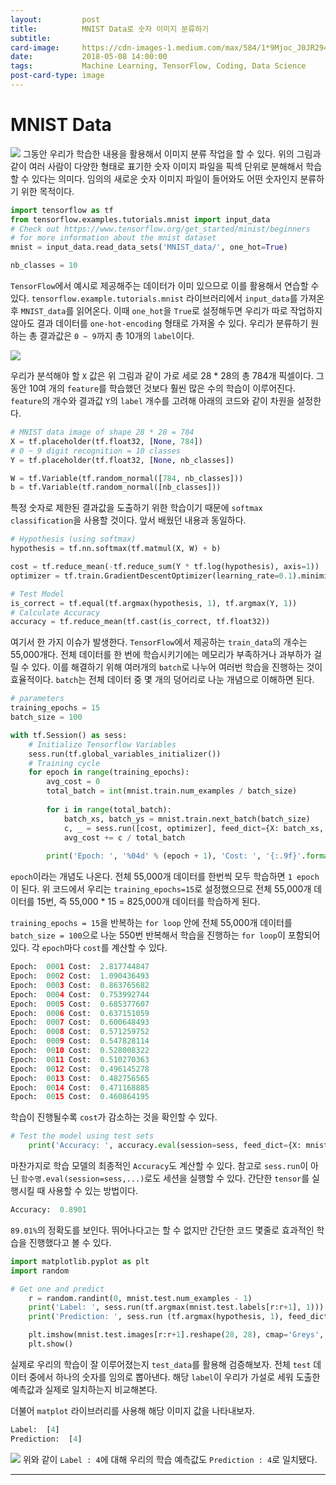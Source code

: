 ```yaml
---
layout:         post
title:          MNIST Data로 숫자 이미지 분류하기
subtitle:       
card-image:     https://cdn-images-1.medium.com/max/584/1*9Mjoc_J0JR294YwHGXwCeg.jpeg
date:           2018-05-08 14:00:00
tags:           Machine Learning, TensorFlow, Coding, Data Science
post-card-type: image
---
```


# MNIST Data
![](https://cdn-images-1.medium.com/max/584/1*9Mjoc_J0JR294YwHGXwCeg.jpeg)
그동안 우리가 학습한 내용을 활용해서 이미지 분류 작업을 할 수 있다. 위의 그림과 같이 여러 사람이 다양한 형태로 표기한 숫자 이미지 파일을 픽섹 단위로 분해해서 학습할 수 있다는 의미다. 임의의 새로운 숫자 이미지 파일이 들어와도 어떤 숫자인지 분류하기 위한 목적이다.
```python
import tensorflow as tf
from tensorflow.examples.tutorials.mnist import input_data
# Check out https://www.tensorflow.org/get_started/minist/beginners
# for more information about the mnist dataset
mnist = input_data.read_data_sets('MNIST_data/', one_hot=True)

nb_classes = 10
```
```TensorFlow```에서 예시로 제공해주는 데이터가 이미 있으므로 이를 활용해서 연습할 수 있다. ```tensorflow.example.tutorials.mnist``` 라이브러리에서 ```input_data```를 가져온 후 ```MNIST_data```를 읽어온다. 이때 ```one_hot```을 ```True```로 설정해두면 우리가 따로 작업하지 않아도 결과 데이터를 ```one-hot-encoding``` 형태로 가져올 수 있다. 우리가 분류하기 원하는 총 결과값은 ```0 ~ 9```까지 총 10개의 ```label```이다. 

![](https://lh3.googleusercontent.com/jfwqx5A2C1HVrtVOjlRKQNdPGWxrPpnWYYrzOwyUn1WO92mLcXipRv7VNpDML-ALCrtKtZ7izq4=w326-h339-no)

우리가 분석해야 할 ```X``` 값은 위 그림과 같이 가로 세로 28 * 28의 총 784개 픽셀이다. 그동안 10여 개의 ```feature```를 학습했던 것보다 훨씬 많은 수의 학습이 이루어진다. ```feature```의 개수와 결과값 ```Y```의 ```label``` 개수를 고려해 아래의 코드와 같이 차원을 설정한다.
```python
# MNIST data image of shape 28 * 28 = 784
X = tf.placeholder(tf.float32, [None, 784])
# 0 ~ 9 digit recognition = 10 classes
Y = tf.placeholder(tf.float32, [None, nb_classes])

W = tf.Variable(tf.random_normal([784, nb_classes]))
b = tf.Variable(tf.random_normal([nb_classes]))
```
특정 숫자로 제한된 결과값을 도출하기 위한 학습이기 때문에 ```softmax classification```을 사용할 것이다. 앞서 배웠던 내용과 동일하다.
```python
# Hypothesis (using softmax)
hypothesis = tf.nn.softmax(tf.matmul(X, W) + b)

cost = tf.reduce_mean(-tf.reduce_sum(Y * tf.log(hypothesis), axis=1))
optimizer = tf.train.GradientDescentOptimizer(learning_rate=0.1).minimize(cost)

# Test Model
is_correct = tf.equal(tf.argmax(hypothesis, 1), tf.argmax(Y, 1))
# Calculate Accuracy
accuracy = tf.reduce_mean(tf.cast(is_correct, tf.float32))
```
여기서 한 가지 이슈가 발생한다. ```TensorFlow```에서 제공하는 ```train_data```의 개수는 55,000개다. 전체 데이터를 한 번에 학습시키기에는 메모리가 부족하거나 과부하가 걸릴 수 있다. 이를 해결하기 위해 여러개의 ```batch```로 나누어 여러번 학습을 진행하는 것이 효율적이다. ```batch```는 전체 데이터 중 몇 개의 덩어리로 나눈 개념으로 이해하면 된다.
```python
# parameters
training_epochs = 15
batch_size = 100

with tf.Session() as sess:
    # Initialize Tensorflow Variables
    sess.run(tf.global_variables_initializer())
    # Training cycle
    for epoch in range(training_epochs):
        avg_cost = 0
        total_batch = int(mnist.train.num_examples / batch_size)
        
        for i in range(total_batch):
            batch_xs, batch_ys = mnist.train.next_batch(batch_size)
            c, _ = sess.run([cost, optimizer], feed_dict={X: batch_xs, Y: batch_ys})
            avg_cost += c / total_batch
            
        print('Epoch: ', '%04d' % (epoch + 1), 'Cost: ', '{:.9f}'.format(avg_cost))
```
```epoch```이라는 개념도 나온다. 전체 55,000개 데이터를 한번씩 모두 학습하면 ```1 epoch```이 된다. 위 코드에서 우리는 ```training_epochs=15```로 설정했으므로 전체 55,000개 데이터를 15번, 즉 55,000 * 15 = 825,000개 데이터를 학습하게 된다.

```training_epochs = 15```을 반복하는 ```for loop``` 안에 전체 55,000개 데이터를 ```batch_size = 100```으로 나눈 550번 반복해서 학습을 진행하는 ```for loop```이 포함되어 있다. 각 ```epoch```마다 ```cost```를 계산할 수 있다.
```python
Epoch:  0001 Cost:  2.817744847
Epoch:  0002 Cost:  1.090436493
Epoch:  0003 Cost:  0.863765682
Epoch:  0004 Cost:  0.753992744
Epoch:  0005 Cost:  0.685377607
Epoch:  0006 Cost:  0.637151059
Epoch:  0007 Cost:  0.600648493
Epoch:  0008 Cost:  0.571259752
Epoch:  0009 Cost:  0.547828114
Epoch:  0010 Cost:  0.528008322
Epoch:  0011 Cost:  0.510270363
Epoch:  0012 Cost:  0.496145278
Epoch:  0013 Cost:  0.482756565
Epoch:  0014 Cost:  0.471168885
Epoch:  0015 Cost:  0.460864195
```
학습이 진행될수록 ```cost```가 감소하는 것을 확인할 수 있다.
```python
# Test the model using test sets
    print('Accuracy: ', accuracy.eval(session=sess, feed_dict={X: mnist.test.images, Y: mnist.test.labels}))
```
마찬가지로 학습 모델의 최종적인 ```Accuracy```도 계산할 수 있다. 참고로 ```sess.run```이 아닌 ```함수명.eval(session=sess,...)```로도 세션을 실행할 수 있다. 간단한 ```tensor```를 실행시킬 때 사용할 수 있는 방법이다.
```python
Accuracy:  0.8901
```
```89.01%```의 정확도를 보인다. 뛰어나다고는 할 수 없지만 간단한 코드 몇줄로 효과적인 학습을 진행했다고 볼 수 있다.
```python
import matplotlib.pyplot as plt
import random

# Get one and predict
    r = random.randint(0, mnist.test.num_examples - 1)
    print('Label: ', sess.run(tf.argmax(mnist.test.labels[r:r+1], 1)))
    print('Prediction: ', sess.run (tf.argmax(hypothesis, 1), feed_dict={X: mnist.test.images[r:r+1]}))

    plt.imshow(mnist.test.images[r:r+1].reshape(28, 28), cmap='Greys', interpolation='nearest')
    plt.show()
```
실제로 우리의 학습이 잘 이루어졌는지 ```test_data```를 활용해 검증해보자. 전체 ```test``` 데이터 중에서 하나의 숫자를 임의로 뽑아낸다. 해당 ```label```이 우리가 가설로 세워 도출한 예측값과 실제로 일치하는지 비교해본다.

더불어 ```matplot``` 라이브러리를 사용해 해당 이미지 값을 나타내보자.
```python
Label:  [4]
Prediction:  [4]
```
![](https://lh3.googleusercontent.com/2KbD-OF_nd-JLyobhnZ05XU4cVFTEyI9k8h_tz1W6GfHYaKlIMamcBSEJQ6vKJ1lr6KMD6UTUoS7Cj9JJqJndKp1KzNDGe6XiPg910Qlz0b_lMRnDISvbs1PkNz3LI39YM1bwOICwtoFrZTxk7j6lC8TE2Dc_5eoCDVuVdxKYCBFlnAt5l9mGGfaU7K7FGR7T0Bx8pkz3XYJpN8BXCqrU-ejEpWkJ1m5OHXPouyc7sNN54gnIdg3DXSkmtVIHsiZoqd4Ah9ni7XcpPcgQOb8eHnEeniDlqpVwDDKVpOIaOagp5Lqg0zg6Ngv65aJ8MCn1l-55RZpxo5Hy4XuK5OwgdDo2f5ArX0Q1VtL2LrgXa1QNV-cmqMufNL8T1rlBBxJOq-8EAwypMq_ZGF9HGl3xr1XA9lc6bIkjN0v7RiaVHX-g0GDkKm6DXXiDwuWOPJwkkNIPI_GOPC8dLKxzpCwqHwqMVKG5UOE7K274MilEGvKqCv3exF6q_oibaGZueXaLo1VNL1OjI7jKN3r7qkbtMnU8MmAfSxOFYv_kfEaUbXoDj647EEFcTZfz1OWhzhwobicQJN_WrUq1GVCX9aDihdCwTvfwIDhp7dtVeGw=w255-h252-no)
위와 같이 ```Label : 4```에 대해 우리의 학습 예측값도 ```Prediction : 4```로 일치됐다. 

---
